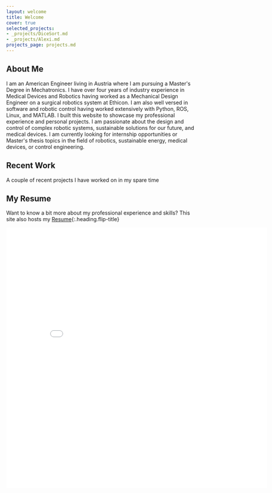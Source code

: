 ```yaml
---
layout: welcome
title: Welcome
cover: true
selected_projects:
- _projects/DiceSort.md
- _projects/Alexi.md
projects_page: projects.md
---
```


## About Me

I am an American Engineer living in Austria where I am pursuing a Master's Degree in Mechatronics. 
I have over four years of industry experience in Medical Devices and Robotics having worked as a 
Mechanical Design Engineer on a surgical robotics system at Ethicon. I am also well versed in software 
and robotic control having worked extensively with Python, ROS, Linux, and MATLAB. 
I built this website to showcase my professional experience and personal projects. I am 
passionate about the design and control of complex robotic systems, sustainable solutions for our 
future, and medical devices. I am currently looking for internship opportunities or Master's thesis
topics in the field of robotics, sustainable energy, medical devices, or control engineering.


## Recent Work
A couple of recent projects I have worked on in my spare time

<!--projects-->

## My Resume
Want to know a bit more about my professional experience and skills? This site also hosts my [Resume]{:.heading.flip-title}

<!--html element to embed pdf resume and hide on mobile (Because it looks bad)-->

<html lang="en">
<head>
    <meta charset="UTF-8">
    <meta name="viewport" content="width=device-width, initial-scale=1.0">
    <title>PDF Embed</title>
    <style>
        /* Hide the PDF on screens smaller than 768px (standard tablet size) */
        @media screen and (max-width: 768px) {
            #pdf-embed {
                display: none;
            }
        }
    </style>
</head>
<body>
    <embed id="pdf-embed" src="/assets/LiamNolanCV.pdf" type="application/pdf" width="700px" height="700px"/>
</body>
</html>


[Resume]: /resume/